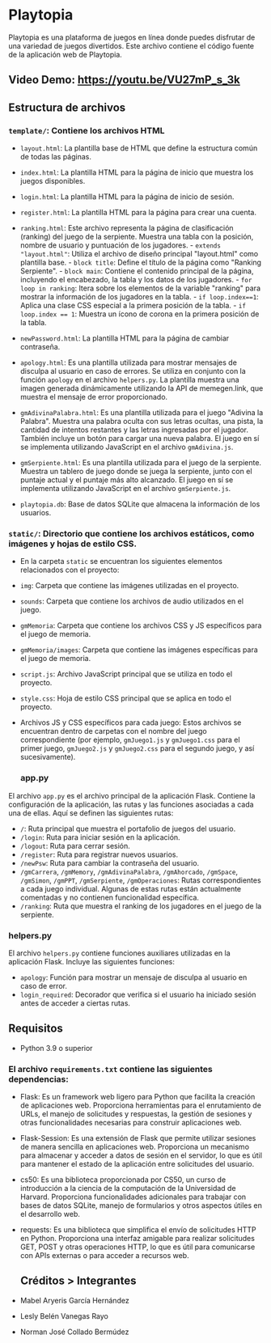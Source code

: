 # Playtopia

Playtopia es una plataforma de juegos en línea donde puedes disfrutar de una variedad de juegos divertidos. Este archivo contiene el código fuente de la aplicación web de Playtopia.

## Video Demo: <https://youtu.be/VU27mP_s_3k>

## Estructura de archivos

### `template/`: Contiene los archivos HTML
- `layout.html`: La plantilla base de HTML que define la estructura común de todas las páginas.
- `index.html`: La plantilla HTML para la página de inicio que muestra los juegos disponibles.
- `login.html`: La plantilla HTML para la página de inicio de sesión.
- `register.html`: La plantilla HTML para la página para crear una cuenta.
- `ranking.html`: Este archivo representa la página de clasificación (ranking) del juego de la serpiente. Muestra una tabla con la posición, nombre de usuario y puntuación de los jugadores.
      - `extends "layout.html"`: Utiliza el archivo de diseño principal "layout.html" como plantilla base.
      - `block title`: Define el título de la página como "Ranking Serpiente".
      - `block main`: Contiene el contenido principal de la página, incluyendo el encabezado, la tabla y los datos de los jugadores.
      - `for loop in ranking`: Itera sobre los elementos de la variable "ranking" para mostrar la información de los jugadores en la tabla.
      - `if loop.index==1`: Aplica una clase CSS especial a la primera posición de la tabla.
      - `if loop.index == 1`: Muestra un ícono de corona en la primera posición de la tabla.
  
- `newPassword.html`: La plantilla HTML para la página de cambiar contraseña.
- `apology.html`: Es una plantilla utilizada para mostrar mensajes de disculpa al usuario en caso de errores. Se utiliza en conjunto con la función `apology` en el archivo `helpers.py`. La plantilla muestra una imagen generada dinámicamente utilizando la API de memegen.link, que muestra el mensaje de error proporcionado.

- `gmAdivinaPalabra.html`: Es una plantilla utilizada para el juego "Adivina la Palabra". Muestra una palabra oculta con sus letras ocultas, una pista, la cantidad de intentos restantes y las letras ingresadas por el jugador. También incluye un botón para cargar una nueva palabra. El juego en sí se implementa utilizando JavaScript en el archivo `gmAdivina.js`.

- `gmSerpiente.html`: Es una plantilla utilizada para el juego de la serpiente. Muestra un tablero de juego donde se juega la serpiente, junto con el puntaje actual y el puntaje más alto alcanzado. El juego en sí se implementa utilizando JavaScript en el archivo `gmSerpiente.js`.

- `playtopia.db`: Base de datos SQLite que almacena la información de los usuarios.

### `static/`: Directorio que contiene los archivos estáticos, como imágenes y hojas de estilo CSS.
- En la carpeta `static` se encuentran los siguientes elementos relacionados con el proyecto:

- `img`: Carpeta que contiene las imágenes utilizadas en el proyecto.
- `sounds`: Carpeta que contiene los archivos de audio utilizados en el juego.
- `gmMemoria`: Carpeta que contiene los archivos CSS y JS específicos para el juego de memoria.
- `gmMemoria/images`: Carpeta que contiene las imágenes específicas para el juego de memoria.
- `script.js`: Archivo JavaScript principal que se utiliza en todo el proyecto.
- `style.css`: Hoja de estilo CSS principal que se aplica en todo el proyecto.
- Archivos JS y CSS específicos para cada juego: Estos archivos se encuentran dentro de carpetas con el nombre del juego correspondiente (por ejemplo, `gmJuego1.js` y `gmJuego1.css` para el primer juego, `gmJuego2.js` y `gmJuego2.css` para el segundo juego, y así sucesivamente).

  ### app.py
El archivo `app.py` es el archivo principal de la aplicación Flask. Contiene la configuración de la aplicación, las rutas y las funciones asociadas a cada una de ellas. Aquí se definen las siguientes rutas:

- `/`: Ruta principal que muestra el portafolio de juegos del usuario.
- `/login`: Ruta para iniciar sesión en la aplicación.
- `/logout`: Ruta para cerrar sesión.
- `/register`: Ruta para registrar nuevos usuarios.
- `/newPsw`: Ruta para cambiar la contraseña del usuario.
- `/gmCarrera`, `/gmMemory`, `/gmAdivinaPalabra`, `/gmAhorcado`, `/gmSpace`, `/gmSimon`, `/gmPPT`, `/gmSerpiente`, `/gmOperaciones`: Rutas correspondientes a cada juego individual. Algunas de estas rutas están actualmente comentadas y no contienen funcionalidad específica.
- `/ranking`: Ruta que muestra el ranking de los jugadores en el juego de la serpiente.

### helpers.py
El archivo `helpers.py` contiene funciones auxiliares utilizadas en la aplicación Flask. Incluye las siguientes funciones:

- `apology`: Función para mostrar un mensaje de disculpa al usuario en caso de error.
- `login_required`: Decorador que verifica si el usuario ha iniciado sesión antes de acceder a ciertas rutas.


## Requisitos

- Python 3.9 o superior

### El archivo `requirements.txt` contiene las siguientes dependencias:
- Flask: Es un framework web ligero para Python que facilita la creación de aplicaciones web. Proporciona herramientas para el enrutamiento de URLs, el manejo de solicitudes y respuestas, la gestión de sesiones y otras funcionalidades necesarias para construir aplicaciones web.
- Flask-Session: Es una extensión de Flask que permite utilizar sesiones de manera sencilla en aplicaciones web. Proporciona un mecanismo para almacenar y acceder a datos de sesión en el servidor, lo que es útil para mantener el estado de la aplicación entre solicitudes del usuario.
- cs50: Es una biblioteca proporcionada por CS50, un curso de introducción a la ciencia de la computación de la Universidad de Harvard. Proporciona funcionalidades adicionales para trabajar con bases de datos SQLite, manejo de formularios y otros aspectos útiles en el desarrollo web.
- requests: Es una biblioteca que simplifica el envío de solicitudes HTTP en Python. Proporciona una interfaz amigable para realizar solicitudes GET, POST y otras operaciones HTTP, lo que es útil para comunicarse con APIs externas o para acceder a recursos web.

  ## Créditos > Integrantes

- Mabel Aryeris García Hernández
- Lesly Belén Vanegas Rayo
- Norman José Collado Bermúdez
